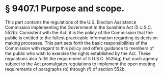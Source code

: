 # § 9407.1   Purpose and scope.

This part contains the regulations of the U.S. Election Assistance Commission implementing the Government in the Sunshine Act (5 U.S.C. 552b). Consistent with the Act, it is the policy of the Commission that the public is entitled to the fullest practicable information regarding its decision making processes. This part sets forth the basic responsibilities of the Commission with regard to this policy and offers guidance to members of the public who wish to exercise the rights established by the Act. These regulations also fulfill the requirement of 5 U.S.C. 552b(g) that each agency subject to the Act promulgates regulations to implement the open meeting requirements of paragraphs (b) through (f) of section 552b.




